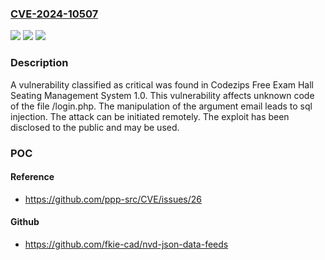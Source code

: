 ### [CVE-2024-10507](https://cve.mitre.org/cgi-bin/cvename.cgi?name=CVE-2024-10507)
![](https://img.shields.io/static/v1?label=Product&message=Free%20Exam%20Hall%20Seating%20Management%20System&color=blue)
![](https://img.shields.io/static/v1?label=Version&message=%3D%201.0%20&color=brighgreen)
![](https://img.shields.io/static/v1?label=Vulnerability&message=SQL%20Injection&color=brighgreen)

### Description

A vulnerability classified as critical was found in Codezips Free Exam Hall Seating Management System 1.0. This vulnerability affects unknown code of the file /login.php. The manipulation of the argument email leads to sql injection. The attack can be initiated remotely. The exploit has been disclosed to the public and may be used.

### POC

#### Reference
- https://github.com/ppp-src/CVE/issues/26

#### Github
- https://github.com/fkie-cad/nvd-json-data-feeds

